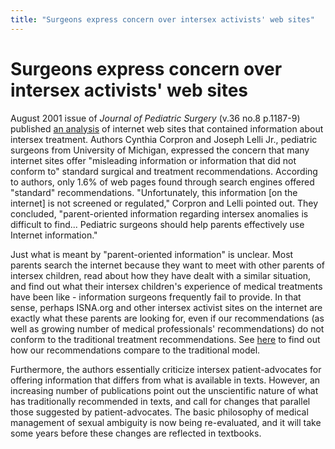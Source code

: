 ```yaml
---
title: "Surgeons express concern over intersex activists' web sites"
---
```


# Surgeons express concern over intersex activists' web sites

  
August 2001 issue of _Journal of Pediatric Surgery_ (v.36 no.8 p.1187-9) published [an analysis][1] of internet web sites that contained information about intersex treatment. Authors Cynthia Corpron and Joseph Lelli Jr., pediatric surgeons from University of Michigan, expressed the concern that many internet sites offer "misleading information or information that did not conform to" standard surgical and treatment recommendations. According to authors, only 1.6% of web pages found through search engines offered "standard" recommendations. "Unfortunately, this information [on the internet] is not screened or regulated," Corpron and Lelli pointed out. They concluded, "parent-oriented information regarding intersex anomalies is difficult to find... Pediatric surgeons should help parents effectively use Internet information."  


  
Just what is meant by "parent-oriented information" is unclear. Most parents search the internet because they want to meet with other parents of intersex children, read about how they have dealt with a similar situation, and find out what their intersex children's experience of medical treatments have been like - information surgeons frequently fail to provide. In that sense, perhaps ISNA.org and other intersex activist sites on the internet are exactly what these parents are looking for, even if our recommendations (as well as growing number of medical professionals' recommendations) do not conform to the traditional treatment recommendations. See [here][2] to find out how our recommendations compare to the traditional model.  


  
Furthermore, the authors essentially criticize intersex patient-advocates for offering information that differs from what is available in texts. However, an increasing number of publications point out the unscientific nature of what has traditionally recommended in texts, and call for changes that parallel those suggested by patient-advocates. The basic philosophy of medical management of sexual ambiguity is now being re-evaluated, and it will take some years before these changes are reflected in textbooks.

 [1]: http://www.jpedsurg.org/scripts/om.dll/serve?action=searchDB&searchDBfor=art&artType=abs&id=ajpsu0361187&nav=abs
 [2]: /library/dreger-compare.html